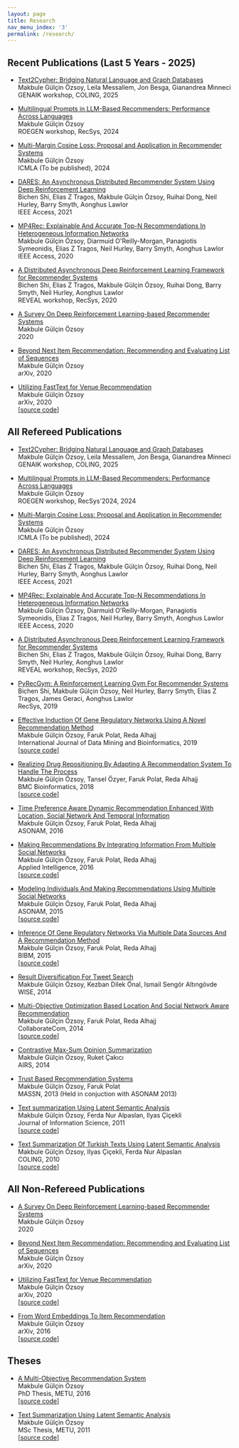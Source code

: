 ```yaml
---
layout: page
title: Research
nav_menu_index: '3'
permalink: /research/
---
```

## Recent Publications (Last 5 Years - 2025)
* [Text2Cypher: Bridging Natural Language and Graph Databases](https://aclanthology.org/2025.genaik-1.11.pdf) <br/>
	Makbule Gülçin Özsoy, Leila Messallem, Jon Besga, Gianandrea Minneci <br/>
	GENAIK workshop, COLING, 2025 <br/>
 
* [Multilingual Prompts in LLM-Based Recommenders: Performance Across Languages](https://arxiv.org/pdf/2409.07604) <br/>
	Makbule Gülçin Özsoy <br/>
	ROEGEN workshop, RecSys, 2024 <br/>
 
* [Multi-Margin Cosine Loss: Proposal and Application in Recommender Systems](https://arxiv.org/pdf/2405.04614) <br/>
	Makbule Gülçin Özsoy <br/>
	ICMLA (To be published), 2024 <br/>
 
* [DARES: An Asynchronous Distributed Recommender System Using Deep Reinforcement Learning](https://ieeexplore.ieee.org/stamp/stamp.jsp?arnumber=9448142) <br/>
	Bichen Shi, Elias Z Tragos, Makbule Gülçin Özsoy, Ruihai Dong, Neil Hurley, Barry Smyth, Aonghus Lawlor<br/>
	IEEE Access, 2021 <br/>

* [MP4Rec: Explainable And Accurate Top-N Recommendations In Heterogeneous Information Networks](https://ieeexplore.ieee.org/stamp/stamp.jsp?arnumber=9212399) <br/>
	Makbule Gülçin Özsoy, Diarmuid O'Reilly-Morgan, Panagiotis Symeonidis, Elias Z Tragos, Neil Hurley, Barry Smyth, Aonghus Lawlor<br/>
	IEEE Access, 2020<br/>
 
* [A Distributed Asynchronous Deep Reinforcement Learning Framework for Recommender Systems](https://researchrepository.ucd.ie/server/api/core/bitstreams/a8b90e5e-113b-47db-a020-e0b7789c14ff/content) <br/>
	Bichen Shi,  Elias Z Tragos, Makbule Gülçin Özsoy, Ruihai Dong, Barry Smyth, Neil Hurley, Aonghus Lawlor<br/>
	REVEAL workshop, RecSys, 2020<br/>

* [A Survey On Deep Reinforcement Learning-based Recommender Systems](../assets/papers/ASurveyonDeepReinforcementLearningbasedRecommenderSystems.pdf) <br/>
	Makbule Gülçin Özsoy<br/>
	2020<br/>
 
* [Beyond Next Item Recommendation: Recommending and Evaluating List of Sequences](https://arxiv.org/abs/2008.13281)<br/>
	Makbule Gülçin Özsoy<br/>
	arXiv, 2020<br/>

 * [Utilizing FastText for Venue Recommendation](https://arxiv.org/abs/2005.12982)<br/>
	Makbule Gülçin Özsoy<br/>
	arXiv, 2020<br/>
	[[source code]](https://github.com/mgulcin/FastTextRec)<br/>

 

## All Refereed Publications 

* [Text2Cypher: Bridging Natural Language and Graph Databases](https://aclanthology.org/2025.genaik-1.11.pdf) <br/>
	Makbule Gülçin Özsoy, Leila Messallem, Jon Besga, Gianandrea Minneci <br/>
	GENAIK workshop, COLING, 2025 <br/>
 
* [Multilingual Prompts in LLM-Based Recommenders: Performance Across Languages](https://arxiv.org/pdf/2409.07604) <br/>
	Makbule Gülçin Özsoy <br/>
	ROEGEN workshop, RecSys'2024, 2024 <br/>
 
* [Multi-Margin Cosine Loss: Proposal and Application in Recommender Systems](https://arxiv.org/pdf/2405.04614) <br/>
	Makbule Gülçin Özsoy <br/>
	ICMLA (To be published), 2024 <br/>
 
* [DARES: An Asynchronous Distributed Recommender System Using Deep Reinforcement Learning](https://ieeexplore.ieee.org/stamp/stamp.jsp?arnumber=9448142) <br/>
	Bichen Shi, Elias Z Tragos, Makbule Gülçin Özsoy, Ruihai Dong, Neil Hurley, Barry Smyth, Aonghus Lawlor<br/>
	IEEE Access, 2021 <br/>
 
* [MP4Rec: Explainable And Accurate Top-N Recommendations In Heterogeneous Information Networks](https://ieeexplore.ieee.org/stamp/stamp.jsp?arnumber=9212399) <br/>
	Makbule Gülçin Özsoy, Diarmuid O'Reilly-Morgan, Panagiotis Symeonidis, Elias Z Tragos, Neil Hurley, Barry Smyth, Aonghus Lawlor<br/>
	IEEE Access, 2020<br/>
 
 * [A Distributed Asynchronous Deep Reinforcement Learning Framework for Recommender Systems](https://drive.google.com/file/d/1DULPZtXdUUnzNjwe3BQmD3sViOmYILCf/view) <br/>
	Bichen Shi,  Elias Z Tragos, Makbule Gülçin Özsoy, Ruihai Dong, Barry Smyth, Neil Hurley, Aonghus Lawlor<br/>
	REVEAL workshop, RecSys, 2020<br/>
	
* [PyRecGym: A Reinforcement Learning Gym For Recommender Systems](https://dl.acm.org/doi/abs/10.1145/3298689.3346981) <br/>
	Bichen Shi, Makbule Gülçin Özsoy, Neil Hurley, Barry Smyth, Elias Z Tragos, James Geraci, Aonghus Lawlor<br/>
	RecSys, 2019<br/>
	
* [Effective Induction Of Gene Regulatory Networks Using A Novel Recommendation Method](https://www.inderscienceonline.com/doi/abs/10.1504/IJDMB.2019.099714)<br/>
	Makbule Gülçin Özsoy, Faruk Polat, Reda Alhajj <br/>
	International Journal of Data Mining and Bioinformatics, 2019<br/>
	[[source code]](https://github.com/mgulcin/GRN_Rec)
	
	
* [Realizing Drug Repositioning By Adapting A Recommendation System To Handle The Process](https://bmcbioinformatics.biomedcentral.com/articles/10.1186/s12859-018-2142-1)<br/>
	Makbule Gülçin Özsoy, Tansel Özyer, Faruk Polat, Reda Alhajj <br/>
	BMC Bioinformatics, 2018<br/>
	[[source code]](https://github.com/mgulcin/DrugRec)<br/>
	
* [Time Preference Aware Dynamic Recommendation Enhanced With Location, Social Network And Temporal Information](../assets/papers/TimeAwareRec(2016).pdf)<br/>
	Makbule Gülçin Özsoy, Faruk Polat, Reda Alhajj <br/>
	ASONAM, 2016<br/>
	
* [Making Recommendations By Integrating Information From Multiple Social Networks](http://link.springer.com/article/10.1007/s10489-016-0803-1)<br/>
	Makbule Gülçin Özsoy, Faruk Polat, Reda Alhajj <br/>
	Applied Intelligence, 2016<br/>
	[[source code]](https://github.com/mgulcin/MultiSN_Rec)<br/>
	
* [Modeling Individuals And Making Recommendations Using Multiple Social Networks](../assets/papers/ModelingIndividualsAndMakingRecommendationsUsingMultipleSN(2015).pdf)<br/>
	Makbule Gülçin Özsoy, Faruk Polat, Reda Alhajj <br/>
	ASONAM, 2015<br/>
	[[source code]](https://github.com/mgulcin/MultiSN_Rec)<br/>
	
* [Inference Of Gene Regulatory Networks Via Multiple Data Sources And A Recommendation Method](../assets/papers/InferenceoOfGeneRegulatoryNetworks(2015).pdf)<br/>
	Makbule Gülçin Özsoy, Faruk Polat, Reda Alhajj <br/>
	BIBM, 2015<br/>
	[[source code]](https://github.com/mgulcin/GRN_Rec)<br/>
	
* [Result Diversification For Tweet Search](../assets/papers/ResultDiversificationForTweetSearch(2014).pdf)<br/>
	Makbule Gülçin Özsoy, Kezban Dilek Önal, Ismail Sengör Altıngövde <br/>
	WISE, 2014<br/>
	
* [Multi-Objective Optimization Based Location And Social Network Aware Recommendation](../assets/papers/Multi-Objective_Optimization_Based_Location_and_Social_Network_Aware_Recommendation(2014).pdf)<br/>
	Makbule Gülçin Özsoy, Faruk Polat, Reda Alhajj <br/>
	CollaborateCom, 2014<br/>
	[[source code]](https://github.com/mgulcin/MultiObjective_Rec)<br/>
	
* [Contrastive Max-Sum Opinion Summarization](../assets/papers/ContrastiveMax-SumOpinionSummarization(2014).pdf)<br/>
	Makbule Gülçin Özsoy, Ruket Çakıcı<br/>
	AIRS, 2014<br/>
	
* [Trust Based Recommendation Systems](../assets/papers/TrustBasedRecommendationSystems(2013).pdf)<br/>
	Makbule Gülçin Özsoy, Faruk Polat <br/>
	MASSN, 2013 (Held in conjuction with ASONAM 2013)<br/>
	
	
* [Text summarization Using Latent Semantic Analysis](http://jis.sagepub.com/content/37/4/405.abstract)<br/>
	Makbule Gülçin Özsoy, Ferda Nur Alpaslan, Ilyas Çiçekli<br/>
	Journal of Information Science, 2011<br/>
	[[source code]](https://github.com/mgulcin/LSASummarization)<br/>
	
* [Text Summarization Of Turkish Texts Using Latent Semantic Analysis](../assets/papers/TextSummarizationofTurkishTextsUsingLatentSemanticAnalysis(2010).pdf)<br/>
	Makbule Gülçin Özsoy, Ilyas Çiçekli, Ferda Nur Alpaslan<br/>
	COLING, 2010<br/>
	[[source code]](https://github.com/mgulcin/LSASummarization)<br/>

 
## All Non-Refereed Publications
 
 * [A Survey On Deep Reinforcement Learning-based Recommender Systems](../assets/papers/ASurveyonDeepReinforcementLearningbasedRecommenderSystems.pdf) <br/>
	Makbule Gülçin Özsoy<br/>
	2020<br/>

* [Beyond Next Item Recommendation: Recommending and Evaluating List of Sequences](https://arxiv.org/abs/2008.13281)<br/>
	Makbule Gülçin Özsoy<br/>
	arXiv, 2020<br/>
	
* [Utilizing FastText for Venue Recommendation](https://arxiv.org/abs/2005.12982)<br/>
	Makbule Gülçin Özsoy<br/>
	arXiv, 2020<br/>
	[[source code]](https://github.com/mgulcin/FastTextRec)<br/>
	
* [From Word Embeddings To Item Recommendation](https://arxiv.org/abs/1601.01356)<br/>
	Makbule Gülçin Özsoy<br/>
	arXiv, 2016<br/>
	[[source code]](https://github.com/mgulcin/DL_Rec)<br/>
 
## Theses

* [A Multi-Objective Recommendation System](../assets/papers/ThesisPhD.pdf)<br/>
	Makbule Gülçin Özsoy<br/>
	PhD Thesis, METU, 2016 <br/>
	[[source code]](https://github.com/mgulcin/MultiObjective_Rec)<br/>
	
* [Text Summarization Using Latent Semantic Analysis](../assets/papers/Thesis.pdf)<br/>
	Makbule Gülçin Özsoy<br/>
	MSc Thesis, METU, 2011 <br/>
	[[source code]](https://github.com/mgulcin/LSASummarization) <br/>
